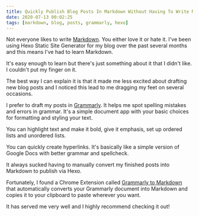 ```yaml
---
title: Quickly Publish Blog Posts In Markdown Without Having To Write Markdown
date: 2020-07-13 00:02:25
tags: [markdown, blog, posts, grammarly, hexo]
---
```


Not everyone likes to write [Markdown][1]. You either love it or hate it. I've been using Hexo Static Site Generator for my blog over the past several months and this means I've had to learn Markdown.

It's easy enough to learn but there's just something about it that I didn't like. I couldn't put my finger on it.

The best way I can explain it is that it made me less excited about drafting new blog posts and I noticed this lead to me dragging my feet on several occasions.

I prefer to draft my posts in [Grammarly][2]. It helps me spot spelling mistakes and errors in grammar. It's a simple document app with your basic choices for formatting and styling your text.

You can highlight text and make it bold, give it emphasis, set up ordered lists and unordered lists.

You can quickly create hyperlinks. It's basically like a simple version of Google Docs with better grammar and spellcheck.

It always sucked having to manually convert my finished posts into Markdown to publish via Hexo.

Fortunately, I found a Chrome Extension called [Grammarly to Markdown][3] that automatically converts your Grammarly document into Markdown and copies it to your clipboard to paste wherever you want.

It has served me very well and I highly recommend checking it out!

[1]: https://www.markdownguide.org/getting-started/
[2]: https://grammarly.com/
[3]: https://brunoluiz.net/grammarly-markdown-extension/
